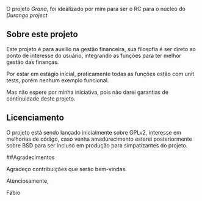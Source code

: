 ﻿O projeto *Grana*, foi idealizado por mim para ser o RC para o núcleo do
*Durango project*

## Sobre este projeto

Este projeto é para auxilio na gestão financeira, sua filosofia é ser direto ao
ponto de interesse do usuário, integrando as funções para ter melhor gestão das
finanças.

Por estar em estágio inicial, praticamente todas as funções estão com unit tests,
porém nenhum exemplo funcional.

Mas não espere por minha iniciativa, pois não darei garantias de continuidade
deste projeto.

## Licenciamento

O projeto está sendo lançado inicialmente sobre GPLv2, interesse em melhorias de
código, caso venha amadurecimento estarei posteriormente sobre BSD para ser
incluso em produção para simpatizantes do projeto.

##Agradecimentos

Agradeço contribuições que serão bem-vindas.

Atenciosamente,

Fábio
